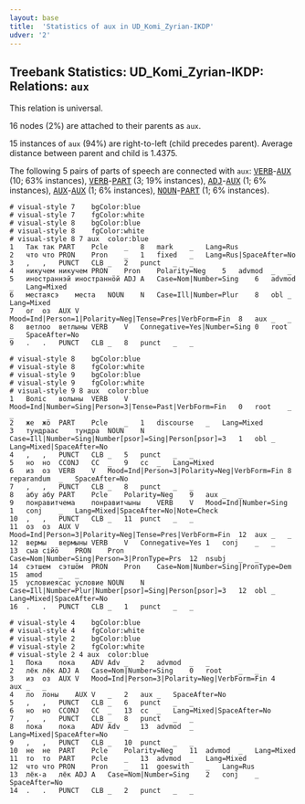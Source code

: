 ```yaml
---
layout: base
title:  'Statistics of aux in UD_Komi_Zyrian-IKDP'
udver: '2'
---
```


## Treebank Statistics: UD_Komi_Zyrian-IKDP: Relations: `aux`

This relation is universal.

16 nodes (2%) are attached to their parents as `aux`.

15 instances of `aux` (94%) are right-to-left (child precedes parent).
Average distance between parent and child is 1.4375.

The following 5 pairs of parts of speech are connected with `aux`: <tt><a href="kpv_ikdp-pos-VERB.html">VERB</a></tt>-<tt><a href="kpv_ikdp-pos-AUX.html">AUX</a></tt> (10; 63% instances), <tt><a href="kpv_ikdp-pos-VERB.html">VERB</a></tt>-<tt><a href="kpv_ikdp-pos-PART.html">PART</a></tt> (3; 19% instances), <tt><a href="kpv_ikdp-pos-ADJ.html">ADJ</a></tt>-<tt><a href="kpv_ikdp-pos-AUX.html">AUX</a></tt> (1; 6% instances), <tt><a href="kpv_ikdp-pos-AUX.html">AUX</a></tt>-<tt><a href="kpv_ikdp-pos-AUX.html">AUX</a></tt> (1; 6% instances), <tt><a href="kpv_ikdp-pos-NOUN.html">NOUN</a></tt>-<tt><a href="kpv_ikdp-pos-PART.html">PART</a></tt> (1; 6% instances).


~~~ conllu
# visual-style 7	bgColor:blue
# visual-style 7	fgColor:white
# visual-style 8	bgColor:blue
# visual-style 8	fgColor:white
# visual-style 8 7 aux	color:blue
1	Так	так	PART	Pcle	_	8	mark	_	Lang=Rus
2	что	что	PRON	Pron	_	1	fixed	_	Lang=Rus|SpaceAfter=No
3	,	,	PUNCT	CLB	_	2	punct	_	_
4	никучем	никучем	PRON	Pron	Polarity=Neg	5	advmod	_	_
5	иностраннэй	иностраннӧй	ADJ	A	Case=Nom|Number=Sing	6	advmod	_	Lang=Mixed
6	местаясэ	места	NOUN	N	Case=Ill|Number=Plur	8	obl	_	Lang=Mixed
7	ог	оз	AUX	V	Mood=Ind|Person=1|Polarity=Neg|Tense=Pres|VerbForm=Fin	8	aux	_	_
8	ветлоо	ветлыны	VERB	V	Connegative=Yes|Number=Sing	0	root	_	SpaceAfter=No
9	.	.	PUNCT	CLB	_	8	punct	_	_

~~~


~~~ conllu
# visual-style 8	bgColor:blue
# visual-style 8	fgColor:white
# visual-style 9	bgColor:blue
# visual-style 9	fgColor:white
# visual-style 9 8 aux	color:blue
1	Воліс	волыны	VERB	V	Mood=Ind|Number=Sing|Person=3|Tense=Past|VerbForm=Fin	0	root	_	_
2	же	жӧ	PART	Pcle	_	1	discourse	_	Lang=Mixed
3	тундраас	тундра	NOUN	N	Case=Ill|Number=Sing|Number[psor]=Sing|Person[psor]=3	1	obl	_	Lang=Mixed|SpaceAfter=No
4	,	,	PUNCT	CLB	_	5	punct	_	_
5	но	но	CCONJ	CC	_	9	cc	_	Lang=Mixed
6	из	оз	VERB	V	Mood=Ind|Person=3|Polarity=Neg|VerbForm=Fin	8	reparandum	_	SpaceAfter=No
7	,	,	PUNCT	CLB	_	8	punct	_	_
8	абу	абу	PART	Pcle	Polarity=Neg	9	aux	_	_
9	понравитчема	понравитчыны	VERB	V	Mood=Ind|Number=Sing	1	conj	_	Lang=Mixed|SpaceAfter=No|Note=Check
10	,	,	PUNCT	CLB	_	11	punct	_	_
11	оз	оз	AUX	V	Mood=Ind|Person=3|Polarity=Neg|Tense=Pres|VerbForm=Fin	12	aux	_	_
12	вермы	вермыны	VERB	V	Connegative=Yes	1	conj	_	_
13	сыа	сійӧ	PRON	Pron	Case=Nom|Number=Sing|Person=3|PronType=Prs	12	nsubj	_	_
14	сэтшем	сэтшӧм	PRON	Pron	Case=Nom|Number=Sing|PronType=Dem	15	amod	_	_
15	условиеясас	условие	NOUN	N	Case=Ill|Number=Plur|Number[psor]=Sing|Person[psor]=3	12	obl	_	Lang=Mixed|SpaceAfter=No
16	.	.	PUNCT	CLB	_	1	punct	_	_

~~~


~~~ conllu
# visual-style 4	bgColor:blue
# visual-style 4	fgColor:white
# visual-style 2	bgColor:blue
# visual-style 2	fgColor:white
# visual-style 2 4 aux	color:blue
1	Пока	пока	ADV	Adv	_	2	advmod	_	_
2	лёк	лёк	ADJ	A	Case=Nom|Number=Sing	0	root	_	_
3	из	oз	AUX	V	Mood=Ind|Person=3|Polarity=Neg|VerbForm=Fin	4	aux	_	_
4	ло	лоны	AUX	V	_	2	aux	_	SpaceAfter=No
5	,	,	PUNCT	CLB	_	6	punct	_	_
6	но	но	CCONJ	CC	_	13	cc	_	Lang=Mixed|SpaceAfter=No
7	,	,	PUNCT	CLB	_	8	punct	_	_
8	пока	пока	ADV	Adv	_	13	advmod	_	Lang=Mixed|SpaceAfter=No
9	,	,	PUNCT	CLB	_	10	punct	_	_
10	не	не	PART	Pcle	Polarity=Neg	11	advmod	_	Lang=Mixed
11	то	то	PART	Pcle	_	13	advmod	_	Lang=Mixed
12	что	что	PRON	Pron	_	11	goeswith	_	Lang=Rus
13	лёк-а	лёк	ADJ	A	Case=Nom|Number=Sing	2	conj	_	SpaceAfter=No
14	.	.	PUNCT	CLB	_	2	punct	_	_

~~~


